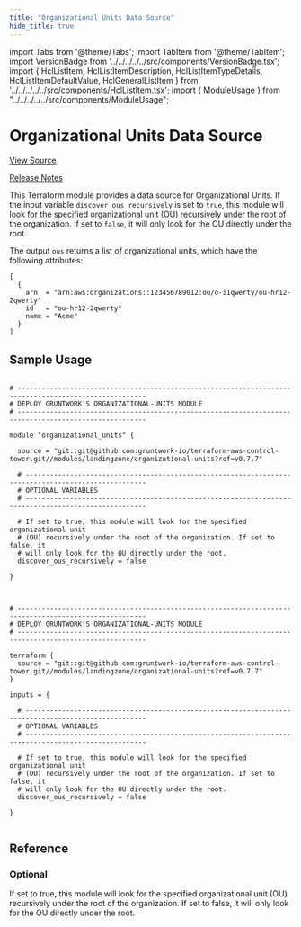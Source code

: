 ```yaml
---
title: "Organizational Units Data Source"
hide_title: true
---
```


import Tabs from '@theme/Tabs';
import TabItem from '@theme/TabItem';
import VersionBadge from '../../../../../src/components/VersionBadge.tsx';
import { HclListItem, HclListItemDescription, HclListItemTypeDetails, HclListItemDefaultValue, HclGeneralListItem } from '../../../../../src/components/HclListItem.tsx';
import { ModuleUsage } from "../../../../../src/components/ModuleUsage";

<VersionBadge repoTitle="Control Tower" version="0.7.7" lastModifiedVersion="0.7.6"/>

# Organizational Units Data Source

<a href="https://github.com/gruntwork-io/terraform-aws-control-tower/tree/v0.7.7/modules/landingzone/organizational-units" className="link-button" title="View the source code for this module in GitHub.">View Source</a>

<a href="https://github.com/gruntwork-io/terraform-aws-control-tower/releases/tag/v0.7.6" className="link-button" title="Release notes for only versions which impacted this module.">Release Notes</a>

This Terraform module provides a data source for Organizational Units. If the input variable `discover_ous_recursively` is set to `true`, this module will look for the specified organizational unit (OU) recursively under the root of the organization. If set to `false`, it will only look for the OU directly under the root.

The output `ous` returns a list of organizational units, which have the following attributes:

```hcl
[
  {
    arn  = "arn:aws:organizations::123456789012:ou/o-i1qwerty/ou-hr12-2qwerty"
    id   = "ou-hr12-2qwerty"
    name = "Acme"
  }
]
```

## Sample Usage

<Tabs>
<TabItem value="terraform" label="Terraform" default>

```hcl title="main.tf"

# ------------------------------------------------------------------------------------------------------
# DEPLOY GRUNTWORK'S ORGANIZATIONAL-UNITS MODULE
# ------------------------------------------------------------------------------------------------------

module "organizational_units" {

  source = "git::git@github.com:gruntwork-io/terraform-aws-control-tower.git//modules/landingzone/organizational-units?ref=v0.7.7"

  # ----------------------------------------------------------------------------------------------------
  # OPTIONAL VARIABLES
  # ----------------------------------------------------------------------------------------------------

  # If set to true, this module will look for the specified organizational unit
  # (OU) recursively under the root of the organization. If set to false, it
  # will only look for the OU directly under the root.
  discover_ous_recursively = false

}


```

</TabItem>
<TabItem value="terragrunt" label="Terragrunt" default>

```hcl title="terragrunt.hcl"

# ------------------------------------------------------------------------------------------------------
# DEPLOY GRUNTWORK'S ORGANIZATIONAL-UNITS MODULE
# ------------------------------------------------------------------------------------------------------

terraform {
  source = "git::git@github.com:gruntwork-io/terraform-aws-control-tower.git//modules/landingzone/organizational-units?ref=v0.7.7"
}

inputs = {

  # ----------------------------------------------------------------------------------------------------
  # OPTIONAL VARIABLES
  # ----------------------------------------------------------------------------------------------------

  # If set to true, this module will look for the specified organizational unit
  # (OU) recursively under the root of the organization. If set to false, it
  # will only look for the OU directly under the root.
  discover_ous_recursively = false

}


```

</TabItem>
</Tabs>




## Reference

<Tabs>
<TabItem value="inputs" label="Inputs" default>

### Optional

<HclListItem name="discover_ous_recursively" requirement="optional" type="bool">
<HclListItemDescription>

If set to true, this module will look for the specified organizational unit (OU) recursively under the root of the organization. If set to false, it will only look for the OU directly under the root.

</HclListItemDescription>
<HclListItemDefaultValue defaultValue="false"/>
</HclListItem>

</TabItem>
<TabItem value="outputs" label="Outputs">

<HclListItem name="ous">
</HclListItem>

</TabItem>
</Tabs>


<!-- ##DOCS-SOURCER-START
{
  "originalSources": [
    "https://github.com/gruntwork-io/terraform-aws-control-tower/tree/v0.7.7/modules/organizational-units/readme.md",
    "https://github.com/gruntwork-io/terraform-aws-control-tower/tree/v0.7.7/modules/organizational-units/variables.tf",
    "https://github.com/gruntwork-io/terraform-aws-control-tower/tree/v0.7.7/modules/organizational-units/outputs.tf"
  ],
  "sourcePlugin": "module-catalog-api",
  "hash": "3a941ac87320f0e639608a140379f1d1"
}
##DOCS-SOURCER-END -->
